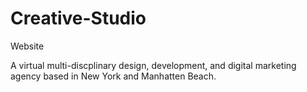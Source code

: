 # Creative-Studio
Website

A virtual multi-discplinary design, development, and digital marketing agency based in New York and Manhatten Beach.
